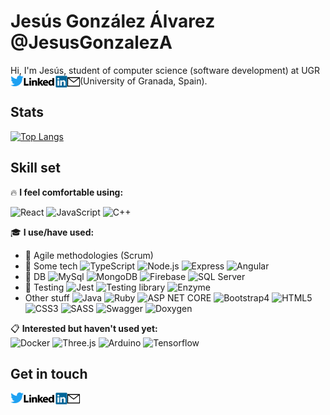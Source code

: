 # Jesús González Álvarez @JesusGonzalezA 
Hi, I'm Jesús, student of computer science (software development) at UGR (University of Granada, Spain). <a href="https://twitter.com/JesusGonADev">
  <img align="left" alt="JesusGonzalezA | Twitter" width="21px" src="https://raw.githubusercontent.com/JesusGonzalezA/JesusGonzalezA/master/assets/twitter-logo.png" />
</a>
<a href="https://www.linkedin.com/in/jesusgonzalezalvarez">
  <img align="left" alt="Mail" width="70px" src="https://raw.githubusercontent.com/JesusGonzalezA/JesusGonzalezA/master/assets/linkedin-logo.png" />
</a>
<a href="mailto:jesusgranada99@gmail.com?Subject=Hola%20Jesús!">
 <img align="left" alt="Mail" width="20px" src="https://raw.githubusercontent.com/JesusGonzalezA/JesusGonzalezA/master/assets/mail-icon.png" />
</a>

## Stats

[![Top Langs](https://github-readme-stats.vercel.app/api/top-langs/?username=JesusGonzalezA&layout=compact)](https://github.com/JesusGonzalezA?tab=repositories)


## Skill set

:fire: **I feel comfortable using:** 

![React](https://img.shields.io/badge/-React-61DAFB?style=plastic&logo=react&logoColor=white)
![JavaScript](https://img.shields.io/badge/-JavaScript-F7DF1E?style=plastic&logo=JavaScript&logoColor=black)
![C++](https://img.shields.io/badge/-C++-00599C?style=plastic&logo=cplusplus&logoColor=black)

:mortar_board: **I use/have used:** 
* :two_men_holding_hands: Agile methodologies (Scrum)
* :hammer: Some tech 
    ![TypeScript](https://img.shields.io/badge/-TypeScript-3178C6?style=plastic&logo=TypeScript&logoColor=white)
    ![Node.js](https://img.shields.io/badge/-Node.js-339933?style=plastic&logo=node.js&logoColor=white)
    ![Express](https://img.shields.io/badge/-Express-339933?style=plastic&logo=node.js&logoColor=white)
    ![Angular](https://img.shields.io/badge/-Angular-DD0031?style=plastic&logo=angular)
* :floppy_disk: DB
    ![MySql](https://img.shields.io/badge/-MySql-4479A1?style=plastic&logo=mysql&logoColor=white)
    ![MongoDB](https://img.shields.io/badge/-MongoDB-47A248?style=plastic&logo=MongoDB&logoColor=white)
    ![Firebase](https://img.shields.io/badge/-Firebase-FFCA28?style=plastic&logo=firebase&logoColor=white)
    ![SQL Server](https://img.shields.io/badge/-SQL-Server-47A248?style=plastic&logo=microsoftsqlserver&logoColor=white)
* :microscope: Testing
    ![Jest](https://img.shields.io/badge/-Jest-C21325?style=plastic&logo=Jest&logoColor=white)
    ![Testing library](https://img.shields.io/badge/-Testing-library-E33332?style=plastic&logo=testinglibrary&logoColor=white)
    ![Enzyme](https://img.shields.io/badge/-Enzyme-141526?style=plastic&logo=speedtest&logoColor=white)
* Other stuff
    ![Java](https://img.shields.io/badge/-Java-007396?style=plastic&logo=java&logoColor=white)
    ![Ruby](https://img.shields.io/badge/-Ruby-CC342D?style=plastic&logo=ruby&logoColor=white)
    ![ASP NET CORE](https://img.shields.io/badge/-Ruby-512BD4?style=plastic&logo=ruby&logoColor=white)
    ![Bootstrap4](https://img.shields.io/badge/-Net-Core-7952B3?style=plastic&logo=dot-net&logoColor=white)
    ![HTML5](https://img.shields.io/badge/-HTML5-E34F26?style=plastic&logo=html5&logoColor=white)
    ![CSS3](https://img.shields.io/badge/-CSS3-1572B6?style=plastic&logo=css3&logoColor=white)
    ![SASS](https://img.shields.io/badge/-SASS-CC6699?style=plastic&logo=sass&logoColor=white)
    ![Swagger](https://img.shields.io/badge/-Swagger-85EA2D?style=plastic&logo=swagger&logoColor=white)
    ![Doxygen](https://img.shields.io/badge/-Doxygen-8CA1AF?style=plastic&logo=readthedocs&logoColor=white)

:clipboard: **Interested but haven't used yet:** \
  ![Docker](https://img.shields.io/badge/-Docker-2496ED?style=plastic&logo=docker&logoColor=white)
  ![Three.js](https://img.shields.io/badge/-Three.js-000000?style=plastic&logo=three-dot-js&logoColor=white)
  ![Arduino](https://img.shields.io/badge/-Arduino-00979D?style=plastic&logo=arduino&logoColor=white)
  ![Tensorflow](https://img.shields.io/badge/-Tensorflow-FF6F00?style=plastic&logo=tensorflow&logoColor=white)


## Get in touch 

<a href="https://twitter.com/JesusGonADev">
  <img align="left" alt="JesusGonzalezA | Twitter" width="21px" src="https://raw.githubusercontent.com/JesusGonzalezA/JesusGonzalezA/master/assets/twitter-logo.png" />
</a>
<a href="https://www.linkedin.com/in/jesusgonzalezalvarez">
  <img align="left" alt="Mail" width="70px" src="https://raw.githubusercontent.com/JesusGonzalezA/JesusGonzalezA/master/assets/linkedin-logo.png" />
</a>
<a href="mailto:jesusgranada99@gmail.com?Subject=Hola%20Jesús!">
 <img align="left" alt="Mail" width="20px" src="https://raw.githubusercontent.com/JesusGonzalezA/JesusGonzalezA/master/assets/mail-icon.png" />
</a>
